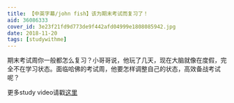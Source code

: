 ```yaml
---
title: 【中英字幕/john fish】该为期末考试而复习了！
aid: 36086333
cover_id: 3e23f21fd9d773de9f442afd04999e1808085942.jpg
date: 2018-11-20
tags: [studywithme]
---
```

期末考试周你一般都怎么复习？小哥哥说，他玩了几天，现在大脑就像在度假，完全不在学习状态。面临哈佛的考试周，他要怎样调整自己的状态，高效备战考试呢？

更多study video请戳[这里](https://wblearn.github.io/study-video/)